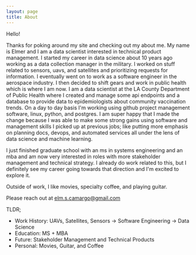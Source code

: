 ```yaml
---
layout: page
title: About
---
```

Hello!

Thanks for poking around my site and checking out my about me. My name is Elmer and I am a data scientist interested in technical product management. I started my career in data science about 10 years ago working as a data collection manager in the military. I worked on stuff related to sensors, uavs, and satellites and prioritizing requests for information. I eventually went on to work as a software engineer in the aerospace industry. I then decided to shift gears and work in public health which is where I am now. I am a data scientist at the LA County Department of Public Health where I created and manage some api endpoints and a database to provide data to epidemiologists about community vaccination trends. On a day to day basis I'm working using github project management software, linux, python, and postgres. I am super happy that I made the change because I was able to make some strong gains using software and management skills I picked up at previous jobs; like putting more emphasis on planning docs, devops, and automated services all under the lens of data science and machine learning.

I just finished graduate school with an ms in systems engineering and an mba and am now very interested in roles with more stakeholder management and technical strategy. I already do work related to this, but I definitely see my career going towards that direction and I'm excited to explore it.  

Outside of work, I like movies, specialty coffee, and playing guitar.

Please reach out at elm.s.camargo@gmail.com

TLDR;
- Work History: UAVs, Satellites, Sensors -> Software Engineering -> Data Science
- Education: MS + MBA
- Future: Stakeholder Management and Technical Products
- Personal: Movies, Guitar, and Coffee

